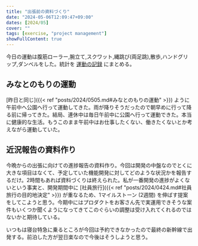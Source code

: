 ```yaml
---
title: "出張前の資料づくり"
date: "2024-05-06T12:09:47+09:00"
dates: [2024/05]
cover: ""
tags: [exercise, "project management"]
showFullContent: true
---
```


今日の運動は腹筋ローラー,腕立て,スクワット,縄跳び(両足跳),散歩,ハンドグリップ,ダンベルをした。統計を [運動の記録](https://docs.google.com/spreadsheets/d/1bg85QtM-LciUgey8I79uI7vW2PEwsP6TVdeIRVkACBg/edit?usp=sharing) にまとめる。

## みなとのもりの運動

[昨日と同じ]({{< ref "posts/2024/0505.md#みなとのもりの運動" >}}) ように午前中へ公園へ行って運動してきた。雨が降りそうだったので朝早めに行って降る前に帰ってきた。結局、連休中は毎日午前中に公園へ行って運動できた。本当に健康的な生活。もうこのまま午前中はお仕事したくない、働きたくないとか考えながら運動していた。

## 近況報告の資料作り

今晩からの出張に向けての進捗報告の資料作り。今回は開発の中盤なのでとくに大きな項目はなくて、予定していた機能開発に対してどのような状況かを報告するだけ。2時間もあれば資料づくりは終えられた。私が一番開発の進捗がよくないという事実と、開発期間中に [社員旅行]({{< ref "posts/2024/0424.md#社員旅行の目的地決定" >}}) が重なるため、1マイルストーン (2週間) を伸ばす提案をしてこようと思う。今期中にはプロダクトをお客さん先で実運用できそうな案件もいくつか聞くようになってきてこのぐらいの調整は受け入れてくれるのではないかと期待している。

いつもは寝台特急に乗るところが今回は予約できなかったので最終の新幹線で出発する。前泊した方が翌日楽なので今後はそうしようと思う。
